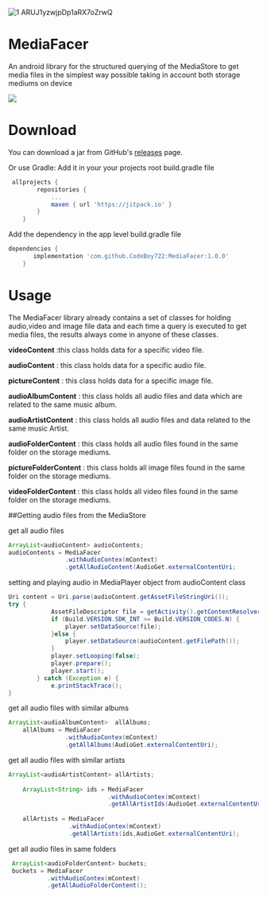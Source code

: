 ![1 ARUJ1yzwjpDp1aRX7oZrwQ](https://user-images.githubusercontent.com/38490494/79076003-7aa64880-7cee-11ea-9bef-6dbfc908e1c3.png)

# MediaFacer
An android library for the structured querying of the MediaStore to  get media files in the simplest way possible taking in account both storage mediums on device

[![](https://jitpack.io/v/CodeBoy722/MediaFacer.svg)](https://jitpack.io/#CodeBoy722/MediaFacer)

# Download
You can download a jar from GitHub's [releases](https://github.com/CodeBoy722/MediaFacer/releases) page.

Or use Gradle:
Add it in your your projects root build.gradle file 

```gradle
 allprojects {
		repositories {
			...
			maven { url 'https://jitpack.io' }
		}
	}   
```

Add the dependency in the app level build.gradle file

```gradle
dependencies {
	   implementation 'com.github.CodeBoy722:MediaFacer:1.0.0'
	}
```
	
# Usage 
The MediaFacer library already contains a set of classes for holding audio,video and image file data and each time a query is executed to get media files, the results always come in anyone of these classes.

**videoContent** :this class holds data for a specific video file.

**audioContent** : this class holds data for a specific audio file.

**pictureContent** : this class holds data for a specific image file.

**audioAlbumContent** : this class holds all audio files and data which are related to the same music album.

**audioArtistContent** : this class holds all audio files and data related to the same music Artist.

**audioFolderContent** : this class holds all audio files found in the same folder on the storage mediums.

**pictureFolderContent** : this class holds all image files found in the same folder on the storage mediums.

**videoFolderContent** : this class holds all video files found in the same folder on the storage mediums.  

##Getting audio files from the MediaStore

get all audio files

```java
ArrayList<audioContent> audioContents;
audioContents = MediaFacer
                .withAudioContex(mContext)
                .getAllAudioContent(AudioGet.externalContentUri;
```

setting and playing audio in MediaPlayer object from audioContent class

```java
Uri content = Uri.parse(audioContent.getAssetFileStringUri());
try {
            AssetFileDescriptor file = getActivity().getContentResolver().openAssetFileDescriptor(content, "r");
            if (Build.VERSION.SDK_INT >= Build.VERSION_CODES.N) {
                player.setDataSource(file);
            }else {
                player.setDataSource(audioContent.getFilePath());
            }
            player.setLooping(false);
            player.prepare();
            player.start();
        } catch (Exception e) {
            e.printStackTrace();
}
```

get all audio files with similar albums

```java
ArrayList<audioAlbumContent>  allAlbums;
    allAlbums = MediaFacer
                .withAudioContex(mContext)
                .getAllAlbums(AudioGet.externalContentUri);
```

get all audio files with similar artists 

```java
ArrayList<audioArtistContent> allArtists;
    
    ArrayList<String> ids = MediaFacer
                            .withAudioContex(mContext)
                            .getAllArtistIds(AudioGet.externalContentUri);
			    
    allArtists = MediaFacer
                 .withAudioContex(mContext)
                 .getAllArtists(ids,AudioGet.externalContentUri);
```

get all audio files in same folders

```java
 ArrayList<audioFolderContent> buckets;
 buckets = MediaFacer
           .withAudioContex(mContext)
           .getAllAudioFolderContent();

```
   





















